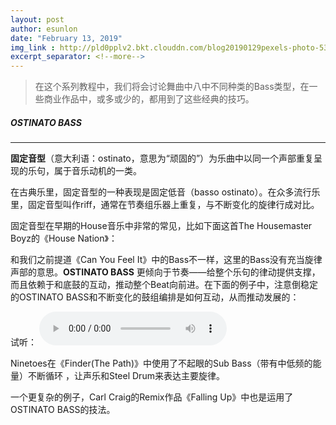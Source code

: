 ```yaml
---
layout: post
author: esunlon
date: "February 13, 2019"
img_link : http://pld0pplv2.bkt.clouddn.com/blog20190129pexels-photo-534263.jpeg
excerpt_separator: <!--more-->
---
```



> 在这个系列教程中，我们将会讨论舞曲中八中不同种类的Bass类型，在一些商业作品中，或多或少的，都用到了这些经典的技巧。
<!--more-->
##### OSTINATO BASS

------

**固定音型**（意大利语：ostinato，意思为“顽固的”）为乐曲中以同一个声部重复呈现的乐句，属于音乐动机的一类。

在古典乐里，固定音型的一种表现是固定低音（basso ostinato）。在众多流行乐里，固定音型叫作riff，通常在节奏组乐器上重复，与不断变化的旋律行成对比。

固定音型在早期的House音乐中非常的常见，比如下面这首The Housemaster Boyz的《House Nation》：

和我们之前提道《Can You Feel It》中的Bass不一样，这里的Bass没有充当旋律声部的意思。**OSTINATO BASS** 更倾向于节奏——给整个乐句的律动提供支撑，而且依赖于和底鼓的互动，推动整个Beat向前进。在下面的例子中，注意倒稳定的OSTINATO BASS和不断变化的鼓组编排是如何互动，从而推动发展的：

试听：
<audio src="http://pld0pplv2.bkt.clouddn.com/blog2019021313a.m4a" controls="controls">  </audio>

Ninetoes在《Finder(The Path)》中使用了不起眼的Sub Bass（带有中低频的能量）不断循环 ，让声乐和Steel Drum来表达主要旋律。

一个更复杂的例子，Carl Craig的Remix作品《Falling Up》中也是运用了OSTINATO BASS的技法。
